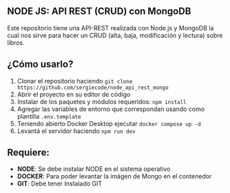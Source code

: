 ## NODE JS: API REST (CRUD) con MongoDB

Este repositorio tiene una API-REST realizada con Node.js y MongoDB la cual nos sirve para hacer un CRUD (alta, baja, modificación y lectura) sobre libros.

## ¿Cómo usarlo?

1.  Clonar el repositorio haciendo  `git clone https://github.com/sergiecode/node_api_rest_mongo`
2.  Abrir el proyecto en su editor de código
3.  Instalar de los paquetes y módulos requeridos:  `npm install`
4.  Agregar las variables de entorno que correspondan usando como plantilla  `.env.template`
5.  Teniendo abierto Docker Desktop ejecutar  `docker compose up -d`
6.  Levantá el servidor haciendo  `npm run dev`

## Requiere:

-   **NODE**: Se debe instalar NODE en el sistema operativo
-   **DOCKER**: Para poder levantar la imágen de Mongo en el contenedor
-   **GIT**: Debe tener Instalado GIT
